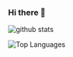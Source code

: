 ### Hi there 👋

![github stats](https://github-readme-stats.vercel.app/api?username=fatihyaldiz&count_private=true&show_icons=true&theme=radical)

![Top Languages](https://github-readme-stats.vercel.app/api/top-langs/?username=fatihyaldiz&show_icons=true&theme=radical)
